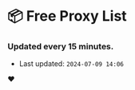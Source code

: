 # :package: Free Proxy List
### Updated every 15 minutes.

- Last updated: `2024-07-09 14:06`

:heart:
